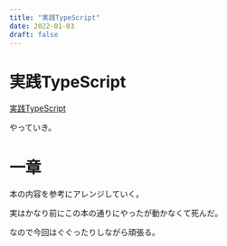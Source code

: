 ```yaml
---
title: "実践TypeScript"
date: 2022-01-03
draft: false
---
```

# 実践TypeScript



[実践TypeScript](https://www.amazon.co.jp/dp/B07T477V6G/ref=dp-kindle-redirect?_encoding=UTF8)





やっていき。



# 一章



本の内容を参考にアレンジしていく。



実はかなり前にこの本の通りにやったが動かなくて死んだ。



なので今回はぐぐったりしながら頑張る。
